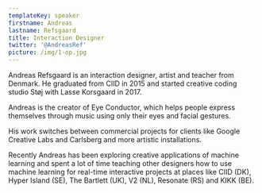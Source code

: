 ```yaml
---
templateKey: speaker
firstname: Andreas
lastname: Refsgaard
title: Interaction Designer
twitter: '@AndreasRef'
picture: /img/1-op.jpg
---
```

Andreas Refsgaard is an interaction designer, artist and teacher from Denmark. He graduated from CIID in 2015 and started creative coding studio Støj with Lasse Korsgaard in 2017.



Andreas is the creator of Eye Conductor, which helps people express themselves through music using only their eyes and facial gestures.



His work switches between commercial projects for clients like Google Creative Labs and Carlsberg and more artistic installations.



Recently Andreas has been exploring creative applications of machine learning and spent a lot of time teaching other designers how to use machine learning for real-time interactive projects at places like CIID (DK), Hyper Island (SE), The Bartlett (UK), V2 (NL), Resonate (RS) and KIKK (BE).
